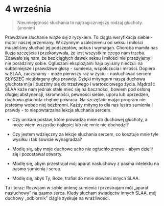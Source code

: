 
# 4 września

> Nieumiejętność słuchania to najtragiczniejszy rodzaj głuchoty. (anonim)

Prawdziwe słuchanie wiąże się z ryzykiem. To ciągła weryfikacja siebie - motor naszej przemiany. W czynnym uzależnieniu od seksu i miłości musieliśmy słuchać jej podszeptów, pokus i wymagań. Choroba mamiła nas iluzją szczęścia i przekonywała, że jest wszystkim czego nam trzeba. Zdawało się nam, że bez ciągłych dawek seksu i miłości nie przeżyjemy i nie poradzimy sobie. Ogłuszani eksplozjami haju byliśmy nieczuli na subtelniejsze i prawdziwe głosy - sumienia, współczucia i miłości. Dopiero w SLAA, zaczynamy - może pierwszy raz w życiu - nasłuchiwać sercem: SŁYSZEĆ nieubłagany głos prawdy. Dzięki mityngom nasza duchowa głuchota mija i budzimy się do trzeźwego i wartościowego życia. Mądrość SLAA każe nam jednak stale mieć się na baczności, bowiem pod osłoną długiej abstynencji, skromności, pewności siebie, uporu lub uprzedzeń, duchowa głuchota chętnie powraca. Na szczęście mając program nie jesteśmy wobec niej bezbronni. Każdy mityng to dla nas lustro sumienia i prawdy - to niepowtarzalna lekcja słuchania sercem.

- Czy unikam postaw, które prowadzą mnie do duchowej głuchoty, a może wiem wszystko najlepiej lub nic mnie nie obchodzi?
- Czy jestem wdzięczny za lekcje słuchania sercem, co kosztuje mnie tyle wysiłku i tak sowicie wynagradza?

- Modlę się, aby moje duchowe ucho nie ogłuchło znowu - abym dzielił się i pozostawał otwarty.
- Modlę się, abym przestrajał mój aparat nasłuchowy z pasma intelektu na pasmo sumienia i serca.
- Modlę się, abyś Ty, Boże, trafiał do mnie słowami innych SLAA.

Tu i teraz: Rozwijam w sobie antenę sumienia i przestrajam mój „aparat nasłuchowy” na pasmo serca. Kiedy słucham świadectw innych SLAA, mój duchowy „odbiornik” ciągle zyskuje na wrażliwości.
